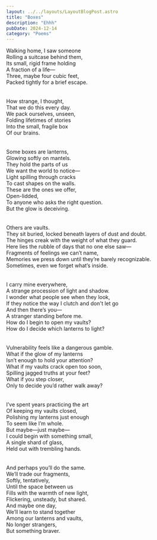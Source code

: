 ```yaml
---
layout: ../../layouts/LayoutBlogPost.astro
title: "Boxes"
description: "Ehhh"
pubDate: 2024-12-14
category: "Poems"
---
```


Walking home, I saw someone  <br>
Rolling a suitcase behind them,  <br>
Its small, rigid frame holding  <br>
A fraction of a life—  <br>
Three, maybe four cubic feet,  <br>
Packed tightly for a brief escape. <br> 
<br><br>
How strange, I thought,  <br>
That we do this every day.  <br>
We pack ourselves, unseen,  <br>
Folding lifetimes of stories  <br>
Into the small, fragile box  <br>
Of our brains.  <br>
<br><br>
Some boxes are lanterns,  <br>
Glowing softly on mantels.  <br>
They hold the parts of us  <br>
We want the world to notice—  <br>
Light spilling through cracks  <br>
To cast shapes on the walls.  <br>
These are the ones we offer, <br> 
Open-lidded,  <br>
To anyone who asks the right question.  <br>
But the glow is deceiving.  <br>
<br><br>
Others are vaults.  <br>
They sit buried, locked beneath layers of dust and doubt.  <br>
The hinges creak with the weight of what they guard.  <br>
Here lies the rubble of days that no one else saw—  <br>
Fragments of feelings we can’t name,  <br>
Memories we press down until they’re barely recognizable. <br> 
Sometimes, even we forget what’s inside.  <br>
<br><br>
I carry mine everywhere,  <br>
A strange procession of light and shadow.  <br>
I wonder what people see when they look,  <br>
If they notice the way I clutch and don't let go <br>
And then there’s you—  <br>
A stranger standing before me.  <br>
How do I begin to open my vaults?  <br>
How do I decide which lanterns to light?  <br>
<br><br>
Vulnerability feels like a dangerous gamble.  <br>
What if the glow of my lanterns  <br>
Isn’t enough to hold your attention?  <br>
What if my vaults crack open too soon,  <br>
Spilling jagged truths at your feet?  <br>
What if you step closer,  <br>
Only to decide you’d rather walk away?  <br>
<br><br>
I’ve spent years practicing the art <br> 
Of keeping my vaults closed,  <br>
Polishing my lanterns just enough  <br>
To seem like I’m whole.  <br>
But maybe—just maybe—  <br>
I could begin with something small,  <br>
A single shard of glass,  <br>
Held out with trembling hands.  <br>
<br><br>
And perhaps you’ll do the same.<br>
We’ll trade our fragments,<br>
Softly, tentatively,<br>
Until the space between us  <br>
Fills with the warmth of new light,  <br>
Flickering, unsteady, but shared.  <br>
And maybe one day,  <br>
We’ll learn to stand together  <br>
Among our lanterns and vaults,  <br>
No longer strangers,  <br>
But something braver.<br>
<br><br><br><br><br><br>
